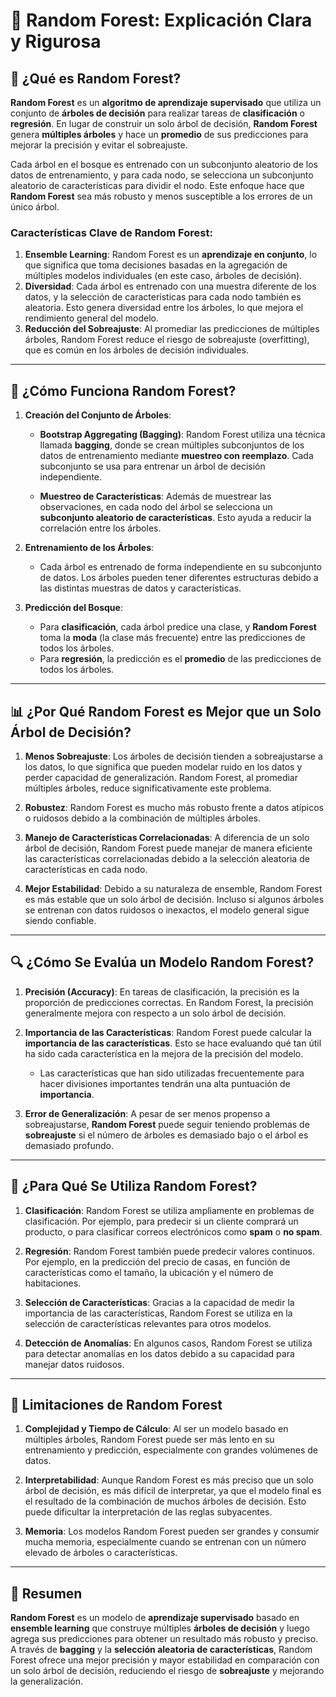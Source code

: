 # 🌳 Random Forest: Explicación Clara y Rigurosa

## 📌 ¿Qué es Random Forest?

**Random Forest** es un **algoritmo de aprendizaje supervisado** que utiliza un conjunto de **árboles de decisión** para realizar tareas de **clasificación** o **regresión**. En lugar de construir un solo árbol de decisión, **Random Forest** genera **múltiples árboles** y hace un **promedio** de sus predicciones para mejorar la precisión y evitar el sobreajuste.

Cada árbol en el bosque es entrenado con un subconjunto aleatorio de los datos de entrenamiento, y para cada nodo, se selecciona un subconjunto aleatorio de características para dividir el nodo. Este enfoque hace que **Random Forest** sea más robusto y menos susceptible a los errores de un único árbol.

### Características Clave de Random Forest:
1. **Ensemble Learning**: Random Forest es un **aprendizaje en conjunto**, lo que significa que toma decisiones basadas en la agregación de múltiples modelos individuales (en este caso, árboles de decisión).
2. **Diversidad**: Cada árbol es entrenado con una muestra diferente de los datos, y la selección de características para cada nodo también es aleatoria. Esto genera diversidad entre los árboles, lo que mejora el rendimiento general del modelo.
3. **Reducción del Sobreajuste**: Al promediar las predicciones de múltiples árboles, Random Forest reduce el riesgo de sobreajuste (overfitting), que es común en los árboles de decisión individuales.

---

## 🔢 ¿Cómo Funciona Random Forest?

1. **Creación del Conjunto de Árboles**:
   - **Bootstrap Aggregating (Bagging)**: Random Forest utiliza una técnica llamada **bagging**, donde se crean múltiples subconjuntos de los datos de entrenamiento mediante **muestreo con reemplazo**. Cada subconjunto se usa para entrenar un árbol de decisión independiente.
   
   - **Muestreo de Características**: Además de muestrear las observaciones, en cada nodo del árbol se selecciona un **subconjunto aleatorio de características**. Esto ayuda a reducir la correlación entre los árboles.

2. **Entrenamiento de los Árboles**:
   - Cada árbol es entrenado de forma independiente en su subconjunto de datos. Los árboles pueden tener diferentes estructuras debido a las distintas muestras de datos y características.
   
3. **Predicción del Bosque**:
   - Para **clasificación**, cada árbol predice una clase, y **Random Forest** toma la **moda** (la clase más frecuente) entre las predicciones de todos los árboles.
   - Para **regresión**, la predicción es el **promedio** de las predicciones de todos los árboles.

---

## 📊 ¿Por Qué Random Forest es Mejor que un Solo Árbol de Decisión?

1. **Menos Sobreajuste**: Los árboles de decisión tienden a sobreajustarse a los datos, lo que significa que pueden modelar ruido en los datos y perder capacidad de generalización. Random Forest, al promediar múltiples árboles, reduce significativamente este problema.
   
2. **Robustez**: Random Forest es mucho más robusto frente a datos atípicos o ruidosos debido a la combinación de múltiples árboles.
   
3. **Manejo de Características Correlacionadas**: A diferencia de un solo árbol de decisión, Random Forest puede manejar de manera eficiente las características correlacionadas debido a la selección aleatoria de características en cada nodo.

4. **Mejor Estabilidad**: Debido a su naturaleza de ensemble, Random Forest es más estable que un solo árbol de decisión. Incluso si algunos árboles se entrenan con datos ruidosos o inexactos, el modelo general sigue siendo confiable.

---

## 🔍 ¿Cómo Se Evalúa un Modelo Random Forest?

1. **Precisión (Accuracy)**: En tareas de clasificación, la precisión es la proporción de predicciones correctas. En Random Forest, la precisión generalmente mejora con respecto a un solo árbol de decisión.
   
2. **Importancia de las Características**: Random Forest puede calcular la **importancia de las características**. Esto se hace evaluando qué tan útil ha sido cada característica en la mejora de la precisión del modelo.
   
   - Las características que han sido utilizadas frecuentemente para hacer divisiones importantes tendrán una alta puntuación de **importancia**.
   
3. **Error de Generalización**: A pesar de ser menos propenso a sobreajustarse, **Random Forest** puede seguir teniendo problemas de **sobreajuste** si el número de árboles es demasiado bajo o el árbol es demasiado profundo.

---

## 🧠 ¿Para Qué Se Utiliza Random Forest?

1. **Clasificación**: Random Forest se utiliza ampliamente en problemas de clasificación. Por ejemplo, para predecir si un cliente comprará un producto, o para clasificar correos electrónicos como **spam** o **no spam**.

2. **Regresión**: Random Forest también puede predecir valores continuos. Por ejemplo, en la predicción del precio de casas, en función de características como el tamaño, la ubicación y el número de habitaciones.

3. **Selección de Características**: Gracias a la capacidad de medir la importancia de las características, Random Forest se utiliza en la selección de características relevantes para otros modelos.

4. **Detección de Anomalías**: En algunos casos, Random Forest se utiliza para detectar anomalías en los datos debido a su capacidad para manejar datos ruidosos.

---

## 🚧 Limitaciones de Random Forest

1. **Complejidad y Tiempo de Cálculo**: Al ser un modelo basado en múltiples árboles, Random Forest puede ser más lento en su entrenamiento y predicción, especialmente con grandes volúmenes de datos.

2. **Interpretabilidad**: Aunque Random Forest es más preciso que un solo árbol de decisión, es más difícil de interpretar, ya que el modelo final es el resultado de la combinación de muchos árboles de decisión. Esto puede dificultar la interpretación de las reglas subyacentes.

3. **Memoria**: Los modelos Random Forest pueden ser grandes y consumir mucha memoria, especialmente cuando se entrenan con un número elevado de árboles o características.

---

## 🔑 Resumen

**Random Forest** es un modelo de **aprendizaje supervisado** basado en **ensemble learning** que construye múltiples **árboles de decisión** y luego agrega sus predicciones para obtener un resultado más robusto y preciso. A través de **bagging** y la **selección aleatoria de características**, Random Forest ofrece una mejor precisión y mayor estabilidad en comparación con un solo árbol de decisión, reduciendo el riesgo de **sobreajuste** y mejorando la generalización.

